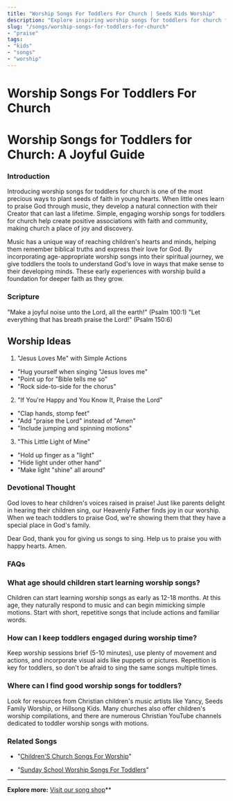 ```yaml
---
title: "Worship Songs For Toddlers For Church | Seeds Kids Worship"
description: "Explore inspiring worship songs for toddlers for church for children's worship and faith development. Biblical music resources for families and ministry."
slug: "/songs/worship-songs-for-toddlers-for-church"
- "praise"
tags:
- "kids"
- "songs"
- "worship"
---
```


# Worship Songs For Toddlers For Church

# Worship Songs for Toddlers for Church: A Joyful Guide

### Introduction
Introducing worship songs for toddlers for church is one of the most precious ways to plant seeds of faith in young hearts. When little ones learn to praise God through music, they develop a natural connection with their Creator that can last a lifetime. Simple, engaging worship songs for toddlers for church help create positive associations with faith and community, making church a place of joy and discovery.

Music has a unique way of reaching children's hearts and minds, helping them remember biblical truths and express their love for God. By incorporating age-appropriate worship songs into their spiritual journey, we give toddlers the tools to understand God's love in ways that make sense to their developing minds. These early experiences with worship build a foundation for deeper faith as they grow.

### Scripture
"Make a joyful noise unto the Lord, all the earth!" (Psalm 100:1)
"Let everything that has breath praise the Lord!" (Psalm 150:6)

## Worship Ideas
1. "Jesus Loves Me" with Simple Actions
- "Hug yourself when singing "Jesus loves me"
- "Point up for "Bible tells me so"
- "Rock side-to-side for the chorus"

2. "If You're Happy and You Know It, Praise the Lord"
- "Clap hands, stomp feet"
- "Add "praise the Lord" instead of "Amen"
- "Include jumping and spinning motions"

3. "This Little Light of Mine"
- "Hold up finger as a "light"
- "Hide light under other hand"
- "Make light "shine" all around"

### Devotional Thought
God loves to hear children's voices raised in praise! Just like parents delight in hearing their children sing, our Heavenly Father finds joy in our worship. When we teach toddlers to praise God, we're showing them that they have a special place in God's family.

Dear God, thank you for giving us songs to sing. Help us to praise you with happy hearts. Amen.

### FAQs

### What age should children start learning worship songs?
Children can start learning worship songs as early as 12-18 months. At this age, they naturally respond to music and can begin mimicking simple motions. Start with short, repetitive songs that include actions and familiar words.

### How can I keep toddlers engaged during worship time?
Keep worship sessions brief (5-10 minutes), use plenty of movement and actions, and incorporate visual aids like puppets or pictures. Repetition is key for toddlers, so don't be afraid to sing the same songs multiple times.

### Where can I find good worship songs for toddlers?
Look for resources from Christian children's music artists like Yancy, Seeds Family Worship, or Hillsong Kids. Many churches also offer children's worship compilations, and there are numerous Christian YouTube channels dedicated to toddler worship songs with motions.

### Related Songs

- "[Children'S Church Songs For Worship](/songs/children-s-church-songs-for-worship/)"

- "[Sunday School Worship Songs For Toddlers](/songs/sunday-school-worship-songs-for-toddlers/)"

---

**Explore more:** [Visit our song shop](https://seedskidsworship.com/shop)**

<!-- Schema Markup -->
<script type="application/ld+json">
{
  "@context": "https://schema.org",
  "@type": "MusicRecording",
  "name": "Worship Songs For Toddlers For Church",
  "byArtist": {
    "@type": "MusicGroup",
    "name": "Seeds Kids Worship"
  },
  "isFamilyFriendly": true,
  "url": "https://seedskidsworship.com/songs/worship-songs-for-toddlers-for-church/"
}
</script>